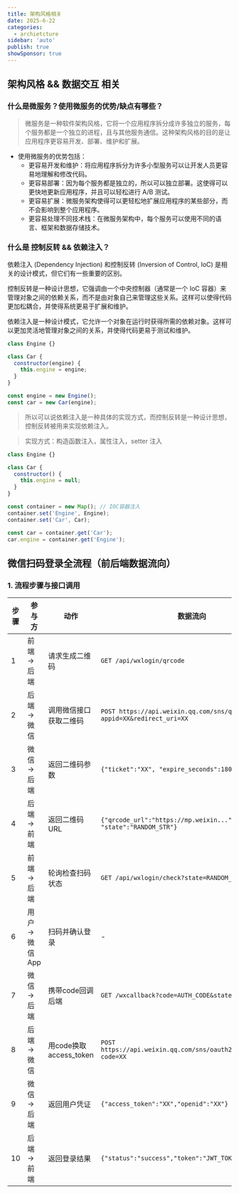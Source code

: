 ```yaml
---
title: 架构风格相关
date: 2025-6-22
categories:
  - archietcture
sidebar: 'auto'
publish: true
showSponsor: true
---
```


## 架构风格 && 数据交互 相关

### 什么是微服务？使用微服务的优势/缺点有哪些？

> 微服务是一种软件架构风格，它将一个应用程序拆分成许多独立的服务，每个服务都是一个独立的进程，且与其他服务通信。这种架构风格的目的是让应用程序更容易开发、部署、维护和扩展。

- 使用微服务的优势包括：
  - 更容易开发和维护：将应用程序拆分为许多小型服务可以让开发人员更容易地理解和修改代码。
  - 更容易部署：因为每个服务都是独立的，所以可以独立部署。这使得可以更快地更新应用程序，并且可以轻松进行 A/B 测试。
  - 更容易扩展：微服务架构使得可以更轻松地扩展应用程序的某些部分，而不会影响到整个应用程序。
  - 更容易处理不同技术栈：在微服务架构中，每个服务可以使用不同的语言、框架和数据存储技术。

### 什么是 控制反转 && 依赖注入？

依赖注入 (Dependency Injection) 和控制反转 (Inversion of Control, IoC) 是相关的设计模式，但它们有一些重要的区别。

控制反转是一种设计思想，它强调由一个中央控制器（通常是一个 IoC 容器）来管理对象之间的依赖关系，而不是由对象自己来管理这些关系。这样可以使得代码更加松耦合，并使得系统更易于扩展和维护。

依赖注入是一种设计模式，它允许一个对象在运行时获得所需的依赖对象。这样可以更加灵活地管理对象之间的关系，并使得代码更易于测试和维护。

```js
class Engine {}

class Car {
  constructor(engine) {
    this.engine = engine;
  }
}

const engine = new Engine();
const car = new Car(engine);
```

> 所以可以说依赖注入是一种具体的实现方式，而控制反转是一种设计思想，控制反转被用来实现依赖注入。

> 实现方式：构造函数注入，属性注入，setter 注入

```js
class Engine {}

class Car {
  constructor() {
    this.engine = null;
  }
}

const container = new Map(); // IOC容器注入
container.set('Engine', Engine);
container.set('Car', Car);

const car = container.get('Car');
car.engine = container.get('Engine');
```

## 微信扫码登录全流程（前后端数据流向）

### 1. 流程步骤与接口调用

| 步骤 | 参与方       | 动作                                                                 | 数据流向                                                                 |
|------|--------------|----------------------------------------------------------------------|--------------------------------------------------------------------------|
| 1    | 前端→后端   | 请求生成二维码                                                       | `GET /api/wxlogin/qrcode`                                               |
| 2    | 后端→微信   | 调用微信接口获取二维码                                               | `POST https://api.weixin.qq.com/sns/qrconnect?appid=XX&redirect_uri=XX` |
| 3    | 微信→后端   | 返回二维码参数                                                       | `{"ticket":"XX", "expire_seconds":1800}`                                |
| 4    | 后端→前端   | 返回二维码URL                                                        | `{"qrcode_url":"https://mp.weixin...", "state":"RANDOM_STR"}`           |
| 5    | 前端→后端   | 轮询检查扫码状态                                                     | `GET /api/wxlogin/check?state=RANDOM_STR`                               |
| 6    | 用户→微信App| 扫码并确认登录                                                       | -                                                                       |
| 7    | 微信→后端   | 携带code回调后端                                                     | `GET /wxcallback?code=AUTH_CODE&state=RANDOM_STR`                       |
| 8    | 后端→微信   | 用code换取access_token                                               | `POST https://api.weixin.qq.com/sns/oauth2/access_token?code=XX`        |
| 9    | 微信→后端   | 返回用户凭证                                                         | `{"access_token":"XX","openid":"XX"}`                                   |
| 10   | 后端→前端   | 返回登录结果                                                         | `{"status":"success","token":"JWT_TOKEN"}`                              |